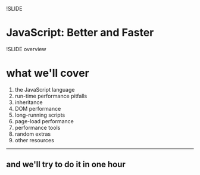 !SLIDE
# JavaScript: Better and Faster #

!SLIDE overview

# what we'll cover

1. the JavaScript language
2. run-time performance pitfalls
3. inheritance
4. DOM performance
5. long-running scripts
6. page-load performance
7. performance tools
8. random extras
9. other resources

---
## and we'll try to do it in one hour